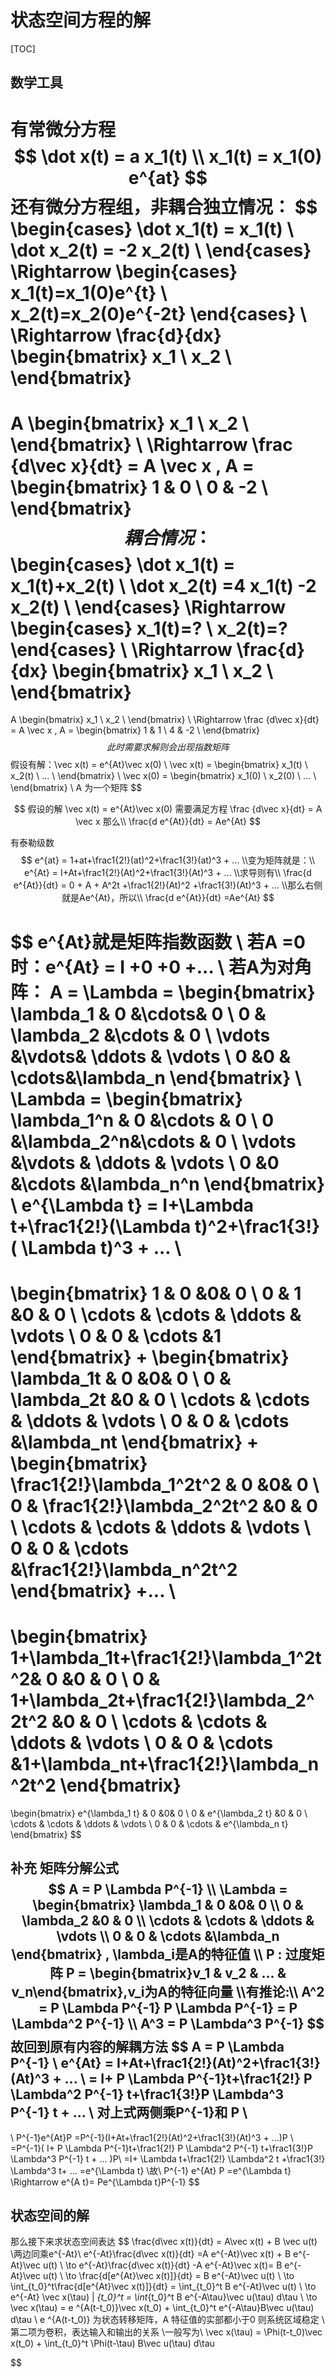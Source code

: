 # 状态空间方程的解





[TOC]

## 数学工具

有常微分方程
$$
\dot x(t) = a x_1(t)
\\
x_1(t) = x_1(0) e^{at}
$$
还有微分方程组，非耦合独立情况：
$$
\begin{cases}
\dot x_1(t) =   x_1(t) \\
\dot x_2(t) = -2 x_2(t) \\
\end{cases}
\Rightarrow
\begin{cases}
x_1(t)=x_1(0)e^{t} \\
x_2(t)=x_2(0)e^{-2t} 
\end{cases}
\\
\Rightarrow
\frac{d}{dx}
\begin{bmatrix}
x_1 \\
x_2 \\ 
\end{bmatrix}
=
A
\begin{bmatrix}
x_1 \\
x_2 \\ 
\end{bmatrix}
\\
\Rightarrow
\frac {d\vec x}{dt} = A \vec x
,
A = 
\begin{bmatrix}
1 & 0 \\
0 & -2 \\ 
\end{bmatrix}
$$
耦合情况：
$$
\begin{cases}
\dot x_1(t) =   x_1(t)+x_2(t) \\
\dot x_2(t) =4  x_1(t) -2 x_2(t) \\
\end{cases}
\Rightarrow
\begin{cases}
x_1(t)=? \\
x_2(t)=?
\end{cases}
\\
\Rightarrow
\frac{d}{dx}
\begin{bmatrix}
x_1 \\
x_2 \\ 
\end{bmatrix}
=
A
\begin{bmatrix}
x_1 \\
x_2 \\ 
\end{bmatrix}
\\
\Rightarrow
\frac {d\vec x}{dt} = A \vec x
,
A = 
\begin{bmatrix}
1 & 1 \\
4 & -2 \\ 
\end{bmatrix}
$$
此时需要求解则会出现指数矩阵
$$
假设有解：\vec x(t) = e^{At}\vec x(0)
\\
\vec x(t) =
\begin{bmatrix} 
x_1(t) \\
x_2(t) \\
... \\
\end{bmatrix}
\\
\vec x(0) =
\begin{bmatrix} 
x_1(0) \\
x_2(0) \\
... \\
\end{bmatrix}
\\
A 为一个矩阵
$$

$$
假设的解 \vec x(t) = e^{At}\vec x(0) 需要满足方程
\frac {d\vec x}{dt} = A \vec x
那么\\
\frac{d e^{At}}{dt} = Ae^{At}
$$



有泰勒级数
$$
e^{at} = 1+at+\frac1{2!}(at)^2+\frac1{3!}(at)^3 + ...
\\变为矩阵就是：\\
e^{At} = I+At+\frac1{2!}(At)^2+\frac1{3!}(At)^3 + ...
\\求导则有\\
\frac{d e^{At}}{dt} = 0 + A + A^2t +\frac1{2!}(At)^2 +\frac1{3!}(At)^3 + ...
\\那么右侧就是Ae^{At}，所以\\
\frac{d e^{At}}{dt} =Ae^{At}
$$

$$
e^{At}就是矩阵指数函数 
\\
若A =0 时：e^{At} = I +0 +0 +...
\\
若A为对角阵：
A = \Lambda = 
\begin{bmatrix}
\lambda_1 & 0 &\cdots& 0 \\
0 & \lambda_2 &\cdots & 0 \\
\vdots &\vdots& \ddots & \vdots \\ 
0 &0 & \cdots&\lambda_n 
\end{bmatrix}
\\
 \Lambda = 
\begin{bmatrix}
\lambda_1^n 	& 0 		&\cdots		& 0 \\
0 				&\lambda_2^n&\cdots 	& 0 \\
\vdots 			&\vdots		& \ddots 	& \vdots \\ 
0				&0 			&\cdots 		&\lambda_n^n 
\end{bmatrix}
\\
e^{\Lambda t} = I+\Lambda t+\frac1{2!}(\Lambda t)^2+\frac1{3!}( \Lambda t)^3 + ...
\\
= 
\begin{bmatrix}
1 & 0 &0&  0 \\
0 & 1 &0 & 0  \\
 \cdots & \cdots & \ddots &  \vdots  \\ 
 0 &  0  & \cdots    &1
\end{bmatrix}
+
\begin{bmatrix}
\lambda_1t & 0 &0&  0 \\
0 & \lambda_2t &0 & 0  \\
 \cdots & \cdots & \ddots &  \vdots  \\ 
 0 &  0  & \cdots    &\lambda_nt
\end{bmatrix}
+
\begin{bmatrix}
\frac1{2!}\lambda_1^2t^2 & 0 &0&  0 \\
0 & \frac1{2!}\lambda_2^2t^2 &0 & 0  \\
 \cdots & \cdots & \ddots &  \vdots  \\ 
 0 &  0  & \cdots    &\frac1{2!}\lambda_n^2t^2
\end{bmatrix}
+...
\\
=
\begin{bmatrix}
1+\lambda_1t+\frac1{2!}\lambda_1^2t^2& 0 						&0			&  0 \\
0 						& 1+\lambda_2t+\frac1{2!}\lambda_2^2t^2 	&0 			& 0  \\
 \cdots 				& \cdots 					& \ddots 	& \vdots  \\ 
 0 						&  0 			 			& \cdots    &1+\lambda_nt+\frac1{2!}\lambda_n^2t^2
\end{bmatrix}
 =
 \begin{bmatrix}
 e^{\lambda_1 t} & 0 &0&  0 \\
0 &  e^{\lambda_2 t} &0 & 0  \\
 \cdots & \cdots & \ddots &  \vdots  \\ 
 0 &  0  & \cdots    & e^{\lambda_n t}
 \end{bmatrix}
$$


补充 矩阵分解公式
$$
A = P \Lambda P^{-1}
\\
\Lambda =
\begin{bmatrix}
\lambda_1  & 0 &0&  0 \\
0 & \lambda_2  &0 & 0  \\
 \cdots & \cdots & \ddots &  \vdots  \\ 
 0 &  0  & \cdots    &\lambda_n 
\end{bmatrix}
,
\lambda_i是A的特征值
\\
P : 过度矩阵 P = \begin{bmatrix}v_1 & v_2 & ...  & v_n\end{bmatrix},v_i为A的特征向量
\\有推论:\\
A^2 =   P \Lambda P^{-1}  P \Lambda P^{-1} =   P \Lambda^2 P^{-1}
\\
A^3 =  P \Lambda^3 P^{-1}
$$
故回到原有内容的解耦方法
$$
A = P \Lambda P^{-1}
\\
e^{At} = I+At+\frac1{2!}(At)^2+\frac1{3!}(At)^3 + ... \\
=  I+ P \Lambda P^{-1}t+\frac1{2!} P \Lambda^2 P^{-1} t+\frac1{3!}P \Lambda^3 P^{-1} t + ... 
\\
对上式两侧乘P^{-1}和 P
\\
-------------------
\\
P^{-1}e^{At}P 
=P^{-1}(I+At+\frac1{2!}(At)^2+\frac1{3!}(At)^3 + ...)P \\
=P^{-1}( I+ P \Lambda P^{-1}t+\frac1{2!} P \Lambda^2 P^{-1} t+\frac1{3!}P \Lambda^3 P^{-1} t + ... )P\\
=I+  \Lambda  t+\frac1{2!} \Lambda^2  t +\frac1{3!}  \Lambda^3  t+ ... 
=e^{\Lambda t}
\\故\\
P^{-1} e^{At} P =e^{\Lambda t} \Rightarrow  e^{A t}= Pe^{\Lambda t}P^{-1}
$$


## 状态空间的解

那么接下来求状态空间表达
$$
\frac{d\vec x(t)}{dt} = A\vec x(t) + B \vec u(t)
\\两边同乘e^{-At}\\
e^{-At}\frac{d\vec x(t)}{dt} =A e^{-At}\vec x(t) + B e^{-At}\vec u(t)
 \\ \to 
e^{-At}\frac{d\vec x(t)}{dt} -A e^{-At}\vec x(t)=   B e^{-At}\vec u(t)
\\ \to
\frac{d[e^{At}\vec x(t)]}{dt} =   B e^{-At}\vec u(t)
\\ \to
\int_{t_0}^t\frac{d[e^{At}\vec x(t)]}{dt} = \int_{t_0}^t  B e^{-At}\vec u(t) 
\\ \to 
e^{-At} \vec x(\tau) | _{t_0}^t = \int_{t_0}^t  B e^{-A\tau}\vec u(\tau) d\tau
\\ \to 
\vec x(\tau)  = e ^{A(t-t_0)}\vec x(t_0) + \int_{t_0}^t   e^{-A\tau}B\vec u(\tau) d\tau
\\
 e ^{A(t-t_0)} 为状态转移矩阵，A 特征值的实部都小于0 则系统区域稳定
 \\
 第二项为卷积，表达输入和输出的关系
 \\一般写为\\
\vec x(\tau) = \Phi(t-t_0)\vec x(t_0) + \int_{t_0}^t \Phi(t-\tau) B\vec u(\tau) d\tau
 
$$
















































